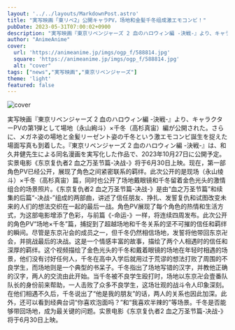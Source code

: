 ```yaml
---
layout: '../../layouts/MarkdownPost.astro'
title: "実写映画「東リベ2」公開キャラPV，场地和金髪千冬组成激エモコンビ！"
pubDate: 2023-05-31T07:00:02+0900
description: "実写映画『東京リベンジャーズ 2 血のハロウィン編 -決戦-』より、キャラクターPVの第1弾として場地（永山絢斗）×千冬（高杉真宙）編が公開された。さらに、メガネ姿の場地と金髪リーゼント姿の千冬という激エモコンビ誕生を捉えた場面写真も到着した。"
author: "AnimeAnime"
cover:
  url: 'https://animeanime.jp/imgs/ogp_f/588814.jpg'
  square: 'https://animeanime.jp/imgs/ogp_f/588814.jpg'
  alt: "cover"
tags: ["news","実写映画","東京リベンジャーズ"]
theme: 'light'
featured: false
---
```


![cover](https://animeanime.jp/imgs/ogp_f/588814.jpg)

実写映画『東京リベンジャーズ 2 血のハロウィン編 -決戦-』より、キャラクターPVの第1弾として場地（永山絢斗）×千冬（高杉真宙）編が公開された。さらに、メガネ姿の場地と金髪リーゼント姿の千冬という激エモコンビ誕生を捉えた場面写真も到着した。『東京リベンジャーズ 2 血のハロウィン編 -決戦-』は、和久井健先生による同名漫画を実写化した作品で、2023年10月27日に公開予定。
实景电影《东京复仇者2 血之万圣节篇-决战-》将于6月30日上映。现在，第一部角色PV已经公开，展现了角色之间紧密联系的羁绊。此次公开的是现场（永山绫斗）×千冬（高杉真宙）篇，同时也公开了场地戴眼镜和千冬留着金色光头的激情组合的场景照片。《东京复仇者2 血之万圣节篇-决战-》是由“血之万圣节篇”和续集的后篇“-决战-”组成的两部曲，讲述了信任朋友、挣扎、发誓复仇和试图改变未来的人们的想法交织在一起的最后一战。角色PV展现了每个角色的热情和生活方式，为这部电影增添了色彩，与前篇《-命运-》一样，将连续四周发布。此次公开的角色PV“场地×千冬”篇，捕捉到了超越场地和千冬关系的坚不可摧的信任和羁绊的瞬间。尽管是东京卍会的成员之一，但千冬仍然相信场地，发誓将他带回东京卍会，并挑战最后的决战。这是一个情感丰富的故事，描绘了两个人相遇时的信任和深厚的羁绊。这个视频描绘了金色光头的千冬和戴着眼镜的场地在年轻时相遇的场景，他们没有讨好任何人，千冬在高中入学后就用过于荒谬的想法打败了周围的不良学生，而场地则是一个典型的书呆子。千冬指出了场地写错的汉字，并教他正确的汉字，两人的交流由此开始。当千冬被不良学生殴打时，场地以东京卍会壹番队队长的身份前来帮助，一人击败了众多不良学生，这场壮观的战斗令人印象深刻。在他们相遇不久后，千冬说出了“他是我的朋友”的话，两人的关系也因此加深。此外，还可以看到经典台词“你喜欢泡面吗？”和“我喜欢半辣的”等场景。千冬是否能够带回场地，成为最关键的问题。实景电影《东京复仇者2 血之万圣节篇-决战-》将于6月30日上映。